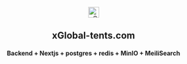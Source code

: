 <p align="center">
  <a href="https://xglobal-tents.app">
    <picture>
      <source media="(prefers-color-scheme: dark)" srcset="https://avatars.githubusercontent.com/u/197592655?s=48&v=4">
      <source media="(prefers-color-scheme: light)" srcset="https://avatars.githubusercontent.com/u/197592655?s=48&v=4">
      <img alt="xGlobal logo" src="https://avatars.githubusercontent.com/u/197592655?s=48&v=4" width=25>
    </picture>
  </a>
</p>

<h2 align="center">
  xGlobal-tents.com
</h2>
<h4 align="center">
  Backend + Nextjs + postgres + redis + MinIO + MeiliSearch
</h4>
